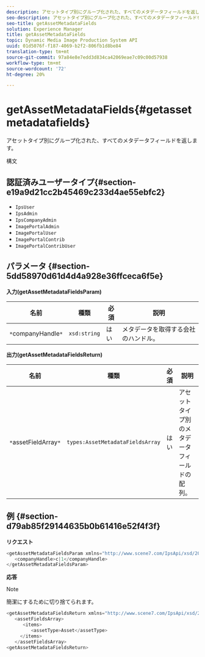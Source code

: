 ```yaml
---
description: アセットタイプ別にグループ化された、すべてのメタデータフィールドを返します。
seo-description: アセットタイプ別にグループ化された、すべてのメタデータフィールドを返します。
seo-title: getAssetMetadataFields
solution: Experience Manager
title: getAssetMetadataFields
topic: Dynamic Media Image Production System API
uuid: 01d5076f-f187-4069-b2f2-806fb1d8be84
translation-type: tm+mt
source-git-commit: 97a84e8e7edd3d834ca42069eae7c09c00d57938
workflow-type: tm+mt
source-wordcount: '72'
ht-degree: 20%

---
```



# getAssetMetadataFields{#getassetmetadatafields}

アセットタイプ別にグループ化された、すべてのメタデータフィールドを返します。

構文

## 認証済みユーザータイプ{#section-e19a9d21cc2b45469c233d4ae55ebfc2}

* `IpsUser`
* `IpsAdmin`
* `IpsCompanyAdmin`
* `ImagePortalAdmin`
* `ImagePortalUser`
* `ImagePortalContrib`
* `ImagePortalContribUser`

## パラメータ {#section-5dd58970d61d4d4a928e36ffceca6f5e}

**入力(getAssetMetadataFieldsParam)**

| 名前 | 種類 | 必須 | 説明 |
|---|---|---|---|
| `*`companyHandle`*` | `xsd:string` | はい | メタデータを取得する会社のハンドル。 |

**出力(getAssetMetadataFieldsReturn)**

| 名前 | 種類 | 必須 | 説明 |
|---|---|---|---|
| `*`assetFieldArray`*` | `types:AssetMetadataFieldsArray` | はい | アセットタイプ別のメタデータフィールドの配列。 |

## 例 {#section-d79ab85f29144635b0b61416e52f4f3f}

**リクエスト**

```java
<getAssetMetadataFieldsParam xmlns="http://www.scene7.com/IpsApi/xsd/2009-07-31">
   <companyHandle>c|1</companyHandle>
</getAssetMetadataFieldsParam>
```

**応答**

>[!NOTE]
>
>簡潔にするために切り捨てられます。

```java
<getAssetMetadataFieldsReturn xmlns="http://www.scene7.com/IpsApi/xsd/2009-07-31">
   <assetFieldsArray>
      <items>
         <assetType>Asset</assetType>
     </items>
   </assetFieldsArray>
<getAssetMetadataFieldsReturn>
```

